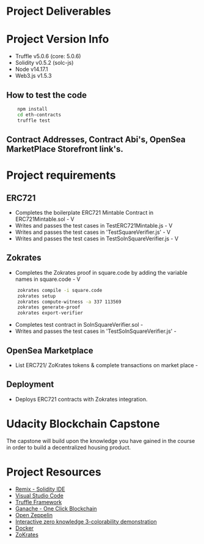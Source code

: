 # Project Deliverables
# Project Version Info
* Truffle v5.0.6 (core: 5.0.6)
* Solidity v0.5.2 (solc-js)
* Node v14.17.1
* Web3.js v1.5.3

## How to test the code
```bash
    npm install
    cd eth-contracts
    truffle test
```
## Contract Addresses, Contract Abi's, OpenSea MarketPlace Storefront link's.

# Project requirements
## ERC721
* Completes the boilerplate ERC721 Mintable Contract in ERC721Mintable.sol - V
* Writes and passes the test cases in TestERC721Mintable.js - V
* Writes and passes the test cases in 'TestSquareVerifier.js' - V
* Writes and passes the test cases in TestSolnSquareVerifier.js - V  

## Zokrates
* Completes the Zokrates proof in square.code by adding the variable names in square.code - V
```bash
    zokrates compile -i square.code
    zokrates setup
    zokrates compute-witness -a 337 113569
    zokrates generate-proof
    zokrates export-verifier

 ```
* Completes test contract in SolnSquareVerifier.sol - 
* Writes and passes the test cases in 'TestSolnSquareVerifier.js' - 

## OpenSea Marketplace
* List ERC721/ ZoKrates tokens & complete transactions on market place -

## Deployment
* Deploys ERC721 contracts with Zokrates integration.



# Udacity Blockchain Capstone

The capstone will build upon the knowledge you have gained in the course in order to build a decentralized housing product. 

# Project Resources

* [Remix - Solidity IDE](https://remix.ethereum.org/)
* [Visual Studio Code](https://code.visualstudio.com/)
* [Truffle Framework](https://truffleframework.com/)
* [Ganache - One Click Blockchain](https://truffleframework.com/ganache)
* [Open Zeppelin ](https://openzeppelin.org/)
* [Interactive zero knowledge 3-colorability demonstration](http://web.mit.edu/~ezyang/Public/graph/svg.html)
* [Docker](https://docs.docker.com/install/)
* [ZoKrates](https://github.com/Zokrates/ZoKrates)
